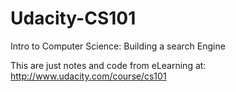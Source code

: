 Udacity-CS101
=============

Intro to Computer Science: Building a search Engine

This are just notes and code from eLearning at: http://www.udacity.com/course/cs101
